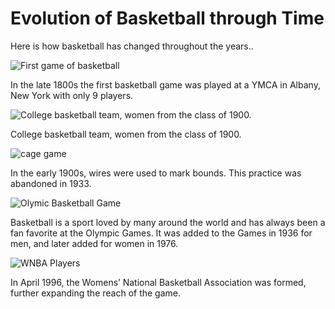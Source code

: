 # Evolution of Basketball through Time
Here is how basketball has changed throughout the years..
<html lang="en">
  <head>
    <meta charset="utf-8">
  </head>
</html>


<img src="https://www.massmoments.org/files/assets/moments/12-21-1891/12_21.1_1891.jpg" alt="First game of basketball">
<p> In the late 1800s the first basketball game was played at a YMCA in Albany, New York with only 9 players. </p>

<img src="https://i.pinimg.com/originals/ef/8d/27/ef8d277ffcb01af2f69681ab6f0ef7d8.jpg" alt="College basketball team, women from the class of 1900.">
<p> College basketball team, women from the class of 1900. </p>

<img src="https://hooptactics.net/premium/basketballbasics/images/6ccager1.jpg" alt="cage game">
<p> In the early 1900s, wires were used to mark bounds. This practice was abandoned in 1933. </p>

<img src="https://olympics.nbcsports.com/wp-content/uploads/sites/10/2017/08/dream-team-1992-gold-usatsi_9152795.jpg" alt="Olymic Basketball Game">
<p> Basketball is a sport loved by many around the world and has always been a fan favorite at the Olympic Games. It was added to the Games in 1936 for men, and later added for women in 1976. </p>

<img src="https://cdn.herosports.com/upload/post/manual/04_18/16/Who-are-the-best-WNBA-players-of-all-time-1523862266.jpeg" alt="WNBA Players">
<p> In April 1996, the Womens’ National Basketball Association was formed, further expanding the reach of the game. </p>
